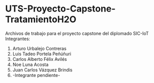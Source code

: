 # UTS-Proyecto-Capstone-TratamientoH2O
Archivos de trabajo para el proyecto capstone del diplomado SIC-IoT
Integrantes:
1. Arturo Urbalejo Contreras
2. Luis Tadeo Portela Peñúñuri
3. Carlos Alberto Félix Avilés
4. Noe Luna Acosta
5. Juan Carlos Vázquez Brindis
6. -Integrante pendiente-
